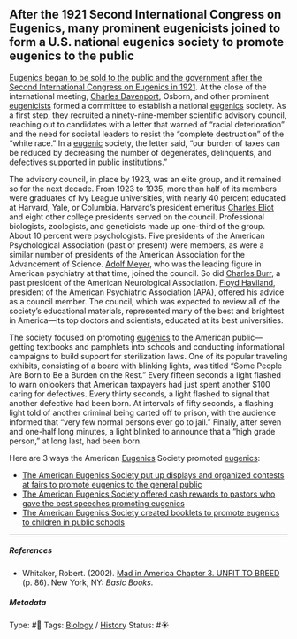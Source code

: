 ## After the 1921 Second International Congress on Eugenics, many prominent eugenicists joined to form a U.S. national eugenics society to promote eugenics to the public

[Eugenics began to be sold to the public and the government after the Second International Congress on Eugenics in 1921](Eugenics%20began%20to%20be%20sold%20to%20the%20public%20and%20the%20government%20after%20the%20Second%20International%20Congress%20on%20Eugenics%20in%201921.md). At the close of the international meeting, [Charles Davenport](), Osborn, and other prominent [eugenicists](Eugenics.md) formed a committee to establish a national [eugenics](Eugenics.md) society. As a first step, they recruited a ninety-nine-member scientific advisory council, reaching out to candidates with a letter that warned of “racial deterioration” and the need for societal leaders to resist the “complete destruction” of the “white race.” In a [eugenic](Eugenics.md) society, the letter said, “our burden of taxes can be reduced by decreasing the number of degenerates, delinquents, and defectives supported in public institutions.”

The advisory council, in place by 1923, was an elite group, and it remained so for the next decade. From 1923 to 1935, more than half of its members were graduates of Ivy League universities, with nearly 40 percent educated at Harvard, Yale, or Columbia. Harvard’s president emeritus [Charles Eliot]() and eight other college presidents served on the council. Professional biologists, zoologists, and geneticists made up one-third of the group. About 10 percent were psychologists. Five presidents of the American Psychological Association (past or present) were members, as were a similar number of presidents of the American Association for the Advancement of Science. [Adolf Meyer](), who was the leading figure in American psychiatry at that time, joined the council. So did [Charles Burr](), a past president of the American Neurological Association. [Floyd Haviland](), president of the American Psychiatric Association (APA), offered his advice as a council member. The council, which was expected to review all of the society’s educational materials, represented many of the best and brightest in America—its top doctors and scientists, educated at its best universities.

The society focused on promoting [eugenics](Eugenics.md) to the American public—getting textbooks and pamphlets into schools and conducting informational campaigns to build support for sterilization laws. One of its popular traveling exhibits, consisting of a board with blinking lights, was titled “Some People Are Born to Be a Burden on the Rest.” Every fifteen seconds a light flashed to warn onlookers that American taxpayers had just spent another $100 caring for defectives. Every thirty seconds, a light flashed to signal that another defective had been born. At intervals of fifty seconds, a flashing light told of another criminal being carted off to prison, with the audience informed that “very few normal persons ever go to jail.” Finally, after seven and one-half long minutes, a light blinked to announce that a “high grade person,” at long last, had been born.

Here are 3 ways the American [Eugenics](Eugenics.md) Society promoted [eugenics](Eugenics.md): 

* [The American Eugenics Society put up displays and organized contests at fairs to promote eugenics to the general public](The%20American%20Eugenics%20Society%20put%20up%20displays%20and%20organized%20contests%20at%20fairs%20to%20promote%20eugenics%20to%20the%20general%20public.md)
* [The American Eugenics Society offered cash rewards to pastors who gave the best speeches promoting eugenics](The%20American%20Eugenics%20Society%20offered%20cash%20rewards%20to%20pastors%20who%20gave%20the%20best%20speeches%20promoting%20eugenics.md)
* [The American Eugenics Society created booklets to promote eugenics to children in public schools](The%20American%20Eugenics%20Society%20created%20booklets%20to%20promote%20eugenics%20to%20children%20in%20public%20schools.md)

---

##### References

* Whitaker, Robert. (2002). [Mad in America Chapter 3. UNFIT TO BREED](Mad%20in%20America%20Chapter%203.%20UNFIT%20TO%20BREED.md) (p. 86). New York, NY: *Basic Books*.

##### Metadata

Type: #🔴 
Tags: [Biology]() / [History]() 
Status: #☀️ 
